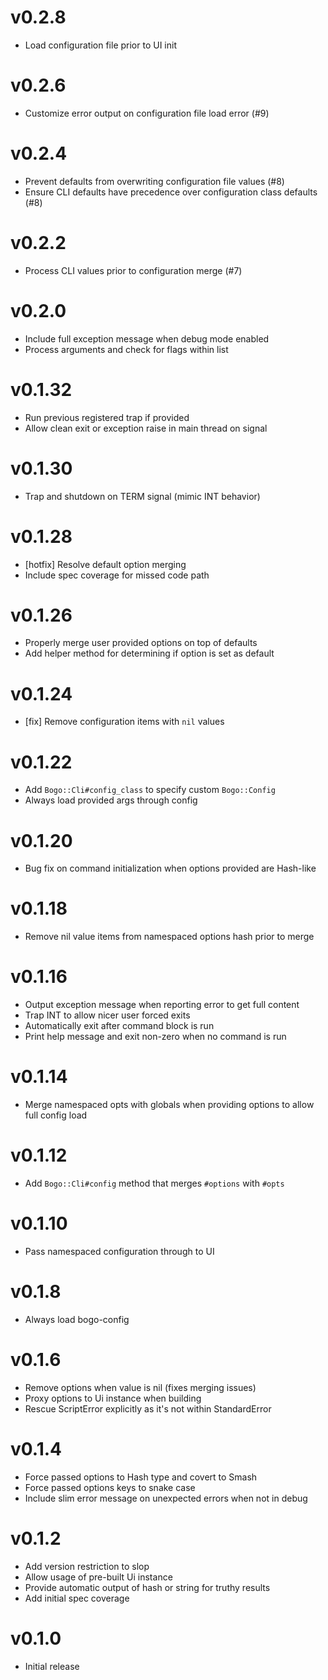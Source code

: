 # v0.2.8
* Load configuration file prior to UI init

# v0.2.6
* Customize error output on configuration file load error (#9)

# v0.2.4
* Prevent defaults from overwriting configuration file values (#8)
* Ensure CLI defaults have precedence over configuration class defaults (#8)

# v0.2.2
* Process CLI values prior to configuration merge (#7)

# v0.2.0
* Include full exception message when debug mode enabled
* Process arguments and check for flags within list

# v0.1.32
* Run previous registered trap if provided
* Allow clean exit or exception raise in main thread on signal

# v0.1.30
* Trap and shutdown on TERM signal (mimic INT behavior)

# v0.1.28
* [hotfix] Resolve default option merging
* Include spec coverage for missed code path

# v0.1.26
* Properly merge user provided options on top of defaults
* Add helper method for determining if option is set as default

# v0.1.24
* [fix] Remove configuration items with `nil` values

# v0.1.22
* Add `Bogo::Cli#config_class` to specify custom `Bogo::Config`
* Always load provided args through config

# v0.1.20
* Bug fix on command initialization when options provided are Hash-like

# v0.1.18
* Remove nil value items from namespaced options hash prior to merge

# v0.1.16
* Output exception message when reporting error to get full content
* Trap INT to allow nicer user forced exits
* Automatically exit after command block is run
* Print help message and exit non-zero when no command is run

# v0.1.14
* Merge namespaced opts with globals when providing options to allow full config load

# v0.1.12
* Add `Bogo::Cli#config` method that merges `#options` with `#opts`

# v0.1.10
* Pass namespaced configuration through to UI

# v0.1.8
* Always load bogo-config

# v0.1.6
* Remove options when value is nil (fixes merging issues)
* Proxy options to Ui instance when building
* Rescue ScriptError explicitly as it's not within StandardError

# v0.1.4
* Force passed options to Hash type and covert to Smash
* Force passed options keys to snake case
* Include slim error message on unexpected errors when not in debug

# v0.1.2
* Add version restriction to slop
* Allow usage of pre-built Ui instance
* Provide automatic output of hash or string for truthy results
* Add initial spec coverage

# v0.1.0
* Initial release
